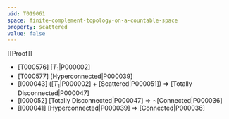 ```yaml
---
uid: T019061
space: finite-complement-topology-on-a-countable-space
property: scattered
value: false
---
```

[[Proof]]

* [T000576] [$T_1$|P000002]
* [T000577] [Hyperconnected|P000039]
* [I000043] ([$T_1$|P000002] + [Scattered|P000051]) => [Totally Disconnected|P000047]
* [I000052] [Totally Disconnected|P000047] => ~[Connected|P000036]
* [I000041] [Hyperconnected|P000039] => [Connected|P000036]

